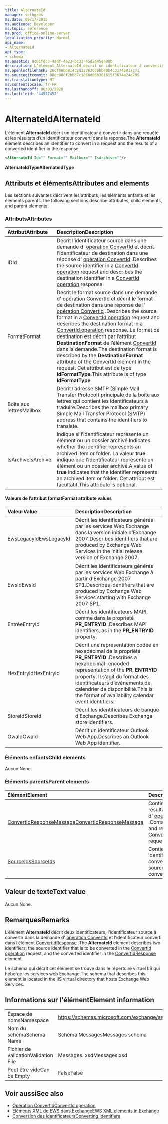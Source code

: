 ```yaml
---
title: AlternateId
manager: sethgros
ms.date: 09/17/2015
ms.audience: Developer
ms.topic: reference
ms.prod: office-online-server
localization_priority: Normal
api_name:
- AlternateId
api_type:
- schema
ms.assetid: 9c01fdc3-4adf-4e23-bc33-45d2a45ea08b
description: L’élément AlternateId décrit un identificateur à convertir dans une requête et les résultats d’un identificateur converti dans la réponse.
ms.openlocfilehash: 26df68bd814c2d323630c6bb40b4c31745017c71
ms.sourcegitcommit: 88ec988f2bb67c1866d06b361615f3674a24e795
ms.translationtype: MT
ms.contentlocale: fr-FR
ms.lasthandoff: 06/03/2020
ms.locfileid: "44527452"
---
```

# <a name="alternateid"></a><span data-ttu-id="955d5-103">AlternateId</span><span class="sxs-lookup"><span data-stu-id="955d5-103">AlternateId</span></span>

<span data-ttu-id="955d5-104">L’élément **AlternateId** décrit un identificateur à convertir dans une requête et les résultats d’un identificateur converti dans la réponse.</span><span class="sxs-lookup"><span data-stu-id="955d5-104">The **AlternateId** element describes an identifier to convert in a request and the results of a converted identifier in the response.</span></span> 
  
```XML
<AlternateId Id="" Format="" Mailbox="" IsArchive=""/>
```

 <span data-ttu-id="955d5-105">**AlternateIdType**</span><span class="sxs-lookup"><span data-stu-id="955d5-105">**AlternateIdType**</span></span>
## <a name="attributes-and-elements"></a><span data-ttu-id="955d5-106">Attributs et éléments</span><span class="sxs-lookup"><span data-stu-id="955d5-106">Attributes and elements</span></span>

<span data-ttu-id="955d5-107">Les sections suivantes décrivent les attributs, les éléments enfants et les éléments parents.</span><span class="sxs-lookup"><span data-stu-id="955d5-107">The following sections describe attributes, child elements, and parent elements.</span></span>
  
### <a name="attributes"></a><span data-ttu-id="955d5-108">Attributs</span><span class="sxs-lookup"><span data-stu-id="955d5-108">Attributes</span></span>

|<span data-ttu-id="955d5-109">**Attribut**</span><span class="sxs-lookup"><span data-stu-id="955d5-109">**Attribute**</span></span>|<span data-ttu-id="955d5-110">**Description**</span><span class="sxs-lookup"><span data-stu-id="955d5-110">**Description**</span></span>|
|:-----|:-----|
|<span data-ttu-id="955d5-111">ID</span><span class="sxs-lookup"><span data-stu-id="955d5-111">Id</span></span>  <br/> |<span data-ttu-id="955d5-112">Décrit l’identificateur source dans une demande d' [opération ConvertId](convertid-operation.md) et décrit l’identificateur de destination dans une réponse d' [opération ConvertId](convertid-operation.md) .</span><span class="sxs-lookup"><span data-stu-id="955d5-112">Describes the source identifier in a [ConvertId operation](convertid-operation.md) request and describes the destination identifier in a [ConvertId operation](convertid-operation.md) response.</span></span>  <br/> |
|<span data-ttu-id="955d5-113">Format</span><span class="sxs-lookup"><span data-stu-id="955d5-113">Format</span></span>  <br/> |<span data-ttu-id="955d5-114">Décrit le format source dans une demande d' [opération ConvertId](convertid-operation.md) et décrit le format de destination dans une réponse de l' [opération ConvertId](convertid-operation.md) .</span><span class="sxs-lookup"><span data-stu-id="955d5-114">Describes the source format in a [ConvertId operation](convertid-operation.md) request and describes the destination format in a [ConvertId operation](convertid-operation.md) response.</span></span> <span data-ttu-id="955d5-115">Le format de destination est décrit par l’attribut **DestinationFormat** de l’élément [ConvertId](convertid.md) dans la demande.</span><span class="sxs-lookup"><span data-stu-id="955d5-115">The destination format is described by the **DestinationFormat** attribute of the [ConvertId](convertid.md) element in the request.</span></span> <span data-ttu-id="955d5-116">Cet attribut est de type **IdFormatType**.</span><span class="sxs-lookup"><span data-stu-id="955d5-116">This attribute is of type **IdFormatType**.</span></span>  <br/> |
|<span data-ttu-id="955d5-117">Boîte aux lettres</span><span class="sxs-lookup"><span data-stu-id="955d5-117">Mailbox</span></span>  <br/> |<span data-ttu-id="955d5-118">Décrit l’adresse SMTP (Simple Mail Transfer Protocol) principale de la boîte aux lettres qui contient les identificateurs à traduire.</span><span class="sxs-lookup"><span data-stu-id="955d5-118">Describes the mailbox primary Simple Mail Transfer Protocol (SMTP) address that contains the identifiers to translate.</span></span>  <br/> |
|<span data-ttu-id="955d5-119">IsArchive</span><span class="sxs-lookup"><span data-stu-id="955d5-119">IsArchive</span></span>  <br/> |<span data-ttu-id="955d5-120">Indique si l’identificateur représente un élément ou un dossier archivé.</span><span class="sxs-lookup"><span data-stu-id="955d5-120">Indicates whether the identifier represents an archived item or folder.</span></span> <span data-ttu-id="955d5-121">La valeur **true** indique que l’identificateur représente un élément ou un dossier archivé.</span><span class="sxs-lookup"><span data-stu-id="955d5-121">A value of **true** indicates that the identifier represents an archived item or folder.</span></span> <span data-ttu-id="955d5-122">Cet attribut est facultatif.</span><span class="sxs-lookup"><span data-stu-id="955d5-122">This attribute is optional.</span></span>  <br/> |
   
#### <a name="format-attribute-values"></a><span data-ttu-id="955d5-123">Valeurs de l’attribut format</span><span class="sxs-lookup"><span data-stu-id="955d5-123">Format attribute values</span></span>

|<span data-ttu-id="955d5-124">**Valeur**</span><span class="sxs-lookup"><span data-stu-id="955d5-124">**Value**</span></span>|<span data-ttu-id="955d5-125">**Description**</span><span class="sxs-lookup"><span data-stu-id="955d5-125">**Description**</span></span>|
|:-----|:-----|
|<span data-ttu-id="955d5-126">EwsLegacyId</span><span class="sxs-lookup"><span data-stu-id="955d5-126">EwsLegacyId</span></span>  <br/> |<span data-ttu-id="955d5-127">Décrit les identificateurs générés par les services Web Exchange dans la version initiale d’Exchange 2007.</span><span class="sxs-lookup"><span data-stu-id="955d5-127">Describes identifiers that are produced by Exchange Web Services in the initial release version of Exchange 2007.</span></span>  <br/> |
|<span data-ttu-id="955d5-128">EwsId</span><span class="sxs-lookup"><span data-stu-id="955d5-128">EwsId</span></span>  <br/> |<span data-ttu-id="955d5-129">Décrit les identificateurs générés par les services Web Exchange à partir d’Exchange 2007 SP1.</span><span class="sxs-lookup"><span data-stu-id="955d5-129">Describes identifiers that are produced by Exchange Web Services starting with Exchange 2007 SP1.</span></span>  <br/> |
|<span data-ttu-id="955d5-130">Entrée</span><span class="sxs-lookup"><span data-stu-id="955d5-130">EntryId</span></span>  <br/> |<span data-ttu-id="955d5-131">Décrit les identificateurs MAPI, comme dans la propriété **PR_ENTRYID** .</span><span class="sxs-lookup"><span data-stu-id="955d5-131">Describes MAPI identifiers, as in the **PR_ENTRYID** property.</span></span>  <br/> |
|<span data-ttu-id="955d5-132">HexEntryId</span><span class="sxs-lookup"><span data-stu-id="955d5-132">HexEntryId</span></span>  <br/> |<span data-ttu-id="955d5-133">Décrit une représentation codée en hexadécimal de la propriété **PR_ENTRYID** .</span><span class="sxs-lookup"><span data-stu-id="955d5-133">Describes a hexadecimal-encoded representation of the **PR_ENTRYID** property.</span></span> <span data-ttu-id="955d5-134">Il s’agit du format des identificateurs d’événements de calendrier de disponibilité.</span><span class="sxs-lookup"><span data-stu-id="955d5-134">This is the format of availability calendar event identifiers.</span></span>  <br/> |
|<span data-ttu-id="955d5-135">StoreId</span><span class="sxs-lookup"><span data-stu-id="955d5-135">StoreId</span></span>  <br/> |<span data-ttu-id="955d5-136">Décrit les identificateurs de banque d’Exchange.</span><span class="sxs-lookup"><span data-stu-id="955d5-136">Describes Exchange store identifiers.</span></span>  <br/> |
|<span data-ttu-id="955d5-137">OwaId</span><span class="sxs-lookup"><span data-stu-id="955d5-137">OwaId</span></span>  <br/> |<span data-ttu-id="955d5-138">Décrit un identificateur Outlook Web App.</span><span class="sxs-lookup"><span data-stu-id="955d5-138">Describes an Outlook Web App identifier.</span></span>  <br/> |
   
### <a name="child-elements"></a><span data-ttu-id="955d5-139">Éléments enfants</span><span class="sxs-lookup"><span data-stu-id="955d5-139">Child elements</span></span>

<span data-ttu-id="955d5-140">Aucun.</span><span class="sxs-lookup"><span data-stu-id="955d5-140">None.</span></span>
  
### <a name="parent-elements"></a><span data-ttu-id="955d5-141">Éléments parents</span><span class="sxs-lookup"><span data-stu-id="955d5-141">Parent elements</span></span>

|<span data-ttu-id="955d5-142">**Élément**</span><span class="sxs-lookup"><span data-stu-id="955d5-142">**Element**</span></span>|<span data-ttu-id="955d5-143">**Description**</span><span class="sxs-lookup"><span data-stu-id="955d5-143">**Description**</span></span>|
|:-----|:-----|
|[<span data-ttu-id="955d5-144">ConvertIdResponseMessage</span><span class="sxs-lookup"><span data-stu-id="955d5-144">ConvertIdResponseMessage</span></span>](convertidresponsemessage.md) <br/> |<span data-ttu-id="955d5-145">Contient l’État et le résultat d’une demande d' [opération ConvertId](convertid-operation.md) .</span><span class="sxs-lookup"><span data-stu-id="955d5-145">Contains the status and result of a [ConvertId operation](convertid-operation.md) request.</span></span>  <br/> |
|[<span data-ttu-id="955d5-146">SourceIds</span><span class="sxs-lookup"><span data-stu-id="955d5-146">SourceIds</span></span>](sourceids.md) <br/> |<span data-ttu-id="955d5-147">Contient les identificateurs source à convertir.</span><span class="sxs-lookup"><span data-stu-id="955d5-147">Contains the source identifiers to convert.</span></span>  <br/> |
   
## <a name="text-value"></a><span data-ttu-id="955d5-148">Valeur de texte</span><span class="sxs-lookup"><span data-stu-id="955d5-148">Text value</span></span>

<span data-ttu-id="955d5-149">Aucun.</span><span class="sxs-lookup"><span data-stu-id="955d5-149">None.</span></span>
  
## <a name="remarks"></a><span data-ttu-id="955d5-150">Remarques</span><span class="sxs-lookup"><span data-stu-id="955d5-150">Remarks</span></span>

<span data-ttu-id="955d5-151">L’élément **AlternateId** décrit deux identificateurs, l’identificateur source à convertir dans la demande d' [opération ConvertId](convertid-operation.md) et l’identificateur converti dans l’élément [ConvertIdResponse](convertidresponse.md) .</span><span class="sxs-lookup"><span data-stu-id="955d5-151">The **AlternateId** element describes two identifiers, the source identifier that is to be converted in the [ConvertId operation](convertid-operation.md) request, and the converted identifier in the [ConvertIdResponse](convertidresponse.md) element.</span></span> 
  
<span data-ttu-id="955d5-152">Le schéma qui décrit cet élément se trouve dans le répertoire virtuel IIS qui héberge les services web Exchange.</span><span class="sxs-lookup"><span data-stu-id="955d5-152">The schema that describes this element is located in the IIS virtual directory that hosts Exchange Web Services.</span></span>
  
## <a name="element-information"></a><span data-ttu-id="955d5-153">Informations sur l'élément</span><span class="sxs-lookup"><span data-stu-id="955d5-153">Element information</span></span>

||||
|:-----|:-----|:-----|
|<span data-ttu-id="955d5-154">Espace de noms</span><span class="sxs-lookup"><span data-stu-id="955d5-154">Namespace</span></span>  <br/> |https://schemas.microsoft.com/exchange/services/2006/messages  <br/> |https://schemas.microsoft.com/exchange/services/2006/types  <br/> |
|<span data-ttu-id="955d5-155">Nom du schéma</span><span class="sxs-lookup"><span data-stu-id="955d5-155">Schema Name</span></span>  <br/> |<span data-ttu-id="955d5-156">Schéma Messages</span><span class="sxs-lookup"><span data-stu-id="955d5-156">Messages schema</span></span>  <br/> |<span data-ttu-id="955d5-157">Schéma Types</span><span class="sxs-lookup"><span data-stu-id="955d5-157">Types schema</span></span>  <br/> |
|<span data-ttu-id="955d5-158">Fichier de validation</span><span class="sxs-lookup"><span data-stu-id="955d5-158">Validation File</span></span>  <br/> |<span data-ttu-id="955d5-159">Messages. xsd</span><span class="sxs-lookup"><span data-stu-id="955d5-159">Messages.xsd</span></span>  <br/> |<span data-ttu-id="955d5-160">Types.xsd</span><span class="sxs-lookup"><span data-stu-id="955d5-160">Types.xsd</span></span>  <br/> |
|<span data-ttu-id="955d5-161">Peut être vide</span><span class="sxs-lookup"><span data-stu-id="955d5-161">Can be Empty</span></span>  <br/> |<span data-ttu-id="955d5-162">False</span><span class="sxs-lookup"><span data-stu-id="955d5-162">False</span></span>  <br/> |<span data-ttu-id="955d5-163">False</span><span class="sxs-lookup"><span data-stu-id="955d5-163">False</span></span>  <br/> |
   
## <a name="see-also"></a><span data-ttu-id="955d5-164">Voir aussi</span><span class="sxs-lookup"><span data-stu-id="955d5-164">See also</span></span>

- [<span data-ttu-id="955d5-165">Opération ConvertId</span><span class="sxs-lookup"><span data-stu-id="955d5-165">ConvertId operation</span></span>](convertid-operation.md)
- [<span data-ttu-id="955d5-166">Éléments XML de EWS dans Exchange</span><span class="sxs-lookup"><span data-stu-id="955d5-166">EWS XML elements in Exchange</span></span>](ews-xml-elements-in-exchange.md)
- [<span data-ttu-id="955d5-167">Conversion des identificateurs</span><span class="sxs-lookup"><span data-stu-id="955d5-167">Converting Identifiers</span></span>](https://msdn.microsoft.com/library/a5391746-b6ef-4f48-8fc8-8255258651aa%28Office.15%29.aspx)

